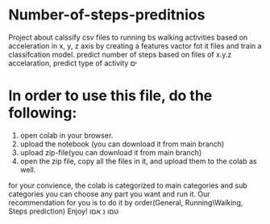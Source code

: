 # Number-of-steps-preditnios
Project about calssify csv files to running bs walking activities based on acceleration in x, y, z axis by creating a features vactor fot it files and train a classifcation model.
predict number of steps based on files of x.y.z accelaration, predict type of activity
ים
#  In order to use this file, do the following:
1. open colab in your browser.
2. upload the notebook (you can download it from main branch)
3. upload zip-file(you can download it from main branch)
4. open the zip file, copy all the files in it, and upload them to the colab as well.
   
for your convience, the colab is categorized to main categories and sub categories
you can choose any part you want and run it.
Our recommendation for you is to do it by order(General, Running\Walking, Steps prediction)
Enjoy!
טםו נ
אםו
